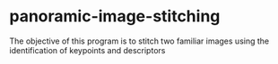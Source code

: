# panoramic-image-stitching

The objective of this program is to stitch two familiar images using the identification of keypoints and descriptors
